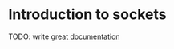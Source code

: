 # Introduction to sockets

TODO: write [great documentation](http://jacobian.org/writing/what-to-write/)
